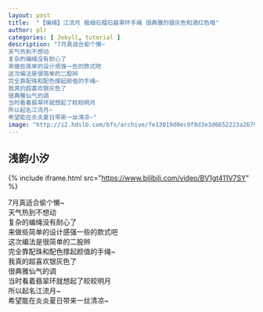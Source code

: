 ```yaml
---
layout: post
title:  "【编绳】江流月 极细石榴石翡翠环手绳 很典雅的银灰色和酒红色哦"
author: plr
categories: [ Jekyll, tutorial ]
description: "7月真适合偷个懒~
天气热到不想动
复杂的编绳没有耐心了
来做些简单的设计感强一些的款式吧
这次编法是很简单的二股辫
完全靠配珠和配色撑起颜值的手绳~
我真的超喜欢银灰色了
很典雅仙气的调
当时看着翡翠环就想起了皎皎明月
所以起名江流月~
希望能在炎炎夏日带来一丝清凉~"
image: "http://i2.hdslb.com/bfs/archive/fe13019d0ec9f8d3e3d6652223a2679d1555c744.jpg"
---
```

## 浅韵小汐

{% include iframe.html src="https://www.bilibili.com/video/BV1gt411V7SY" %}

7月真适合偷个懒~<br>天气热到不想动<br>复杂的编绳没有耐心了<br>来做些简单的设计感强一些的款式吧<br>这次编法是很简单的二股辫<br>完全靠配珠和配色撑起颜值的手绳~<br>我真的超喜欢银灰色了<br>很典雅仙气的调<br>当时看着翡翠环就想起了皎皎明月<br>所以起名江流月~<br>希望能在炎炎夏日带来一丝清凉~


